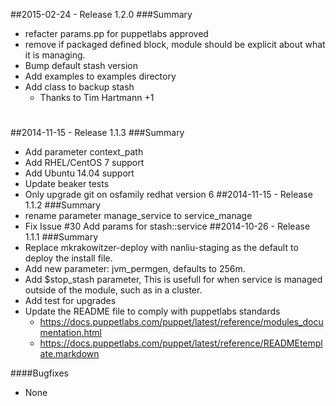 ##2015-02-24 - Release 1.2.0
###Summary
- refacter params.pp for puppetlabs approved
- remove if packaged defined block, module should be explicit about what it is managing.
- Bump default stash version
- Add examples to examples directory
- Add class to backup stash
  - Thanks to Tim Hartmann +1

#
##2014-11-15 - Release 1.1.3
###Summary
- Add parameter context_path
- Add RHEL/CentOS 7 support
- Add Ubuntu 14.04 support
- Update beaker tests
- Only upgrade git on osfamily redhat version 6
##2014-11-15 - Release 1.1.2
###Summary
- rename parameter manage_service to service_manage
- Fix Issue #30 Add params for stash::service
##2014-10-26 - Release 1.1.1
###Summary
- Replace mkrakowitzer-deploy with nanliu-staging as the default to deploy the install file.
- Add new parameter: jvm_permgen, defaults to 256m.
- Add $stop_stash parameter, This is usefull for when service is managed outside of the module,
such as in a cluster.
- Add test for upgrades
- Update the README file to comply with puppetlabs standards
  - https://docs.puppetlabs.com/puppet/latest/reference/modules_documentation.html
  - https://docs.puppetlabs.com/puppet/latest/reference/READMEtemplate.markdown

####Bugfixes
- None
